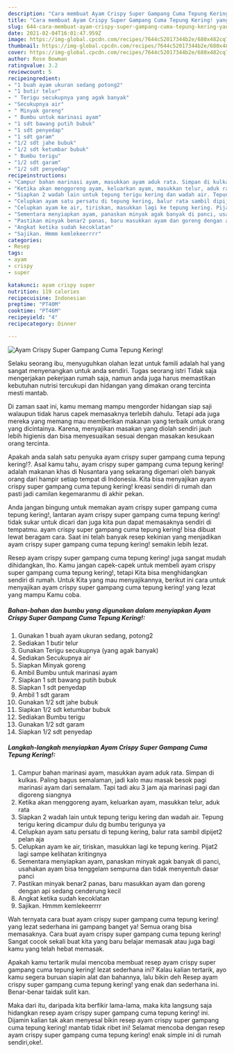 ```yaml
---
description: "Cara membuat Ayam Crispy Super Gampang Cuma Tepung Kering! yang lezat Untuk Jualan"
title: "Cara membuat Ayam Crispy Super Gampang Cuma Tepung Kering! yang lezat Untuk Jualan"
slug: 644-cara-membuat-ayam-crispy-super-gampang-cuma-tepung-kering-yang-lezat-untuk-jualan
date: 2021-02-04T16:01:47.959Z
image: https://img-global.cpcdn.com/recipes/7644c52017344b2e/680x482cq70/ayam-crispy-super-gampang-cuma-tepung-kering-foto-resep-utama.jpg
thumbnail: https://img-global.cpcdn.com/recipes/7644c52017344b2e/680x482cq70/ayam-crispy-super-gampang-cuma-tepung-kering-foto-resep-utama.jpg
cover: https://img-global.cpcdn.com/recipes/7644c52017344b2e/680x482cq70/ayam-crispy-super-gampang-cuma-tepung-kering-foto-resep-utama.jpg
author: Rose Bowman
ratingvalue: 3.2
reviewcount: 5
recipeingredient:
- "1 buah ayam ukuran sedang potong2"
- "1 butir telur"
- " Terigu secukupnya yang agak banyak"
- "Secukupnya air"
- " Minyak goreng"
- " Bumbu untuk marinasi ayam"
- "1 sdt bawang putih bubuk"
- "1 sdt penyedap"
- "1 sdt garam"
- "1/2 sdt jahe bubuk"
- "1/2 sdt ketumbar bubuk"
- " Bumbu terigu"
- "1/2 sdt garam"
- "1/2 sdt penyedap"
recipeinstructions:
- "Campur bahan marinasi ayam, masukkan ayam aduk rata. Simpan di kulkas. Paling bagus semalaman, jadi kalo mau masak besok pagi marinasi ayam dari semalam. Tapi tadi aku 3 jam aja marinasi pagi dan digoreng siangnya"
- "Ketika akan menggoreng ayam, keluarkan ayam, masukkan telur, aduk rata"
- "Siapkan 2 wadah lain untuk tepung terigu kering dan wadah air. Tepung terigu kering dicampur dulu dg bumbu terigunya ya"
- "Celupkan ayam satu persatu di tepung kering, balur rata sambil dipijet2 pelan aja"
- "Celupkan ayam ke air, tiriskan, masukkan lagi ke tepung kering. Pijat2 lagi sampe kelihatan kritingnya"
- "Sementara menyiapkan ayam, panaskan minyak agak banyak di panci, usahakan ayam bisa tenggelam sempurna dan tidak menyentuh dasar panci"
- "Pastikan minyak benar2 panas, baru masukkan ayam dan goreng dengan api sedang cenderung kecil"
- "Angkat ketika sudah kecoklatan"
- "Sajikan. Hmmm kemlekeerrrr"
categories:
- Resep
tags:
- ayam
- crispy
- super

katakunci: ayam crispy super 
nutrition: 119 calories
recipecuisine: Indonesian
preptime: "PT40M"
cooktime: "PT46M"
recipeyield: "4"
recipecategory: Dinner

---
```



![Ayam Crispy Super Gampang Cuma Tepung Kering!](https://img-global.cpcdn.com/recipes/7644c52017344b2e/680x482cq70/ayam-crispy-super-gampang-cuma-tepung-kering-foto-resep-utama.jpg)

Selaku seorang ibu, menyuguhkan olahan lezat untuk famili adalah hal yang sangat menyenangkan untuk anda sendiri. Tugas seorang istri Tidak saja mengerjakan pekerjaan rumah saja, namun anda juga harus memastikan kebutuhan nutrisi tercukupi dan hidangan yang dimakan orang tercinta mesti mantab.

Di zaman  saat ini, kamu memang mampu mengorder hidangan siap saji walaupun tidak harus capek memasaknya terlebih dahulu. Tetapi ada juga mereka yang memang mau memberikan makanan yang terbaik untuk orang yang dicintainya. Karena, menyajikan masakan yang diolah sendiri jauh lebih higienis dan bisa menyesuaikan sesuai dengan masakan kesukaan orang tercinta. 



Apakah anda salah satu penyuka ayam crispy super gampang cuma tepung kering!?. Asal kamu tahu, ayam crispy super gampang cuma tepung kering! adalah makanan khas di Nusantara yang sekarang digemari oleh banyak orang dari hampir setiap tempat di Indonesia. Kita bisa menyajikan ayam crispy super gampang cuma tepung kering! kreasi sendiri di rumah dan pasti jadi camilan kegemaranmu di akhir pekan.

Anda jangan bingung untuk memakan ayam crispy super gampang cuma tepung kering!, lantaran ayam crispy super gampang cuma tepung kering! tidak sukar untuk dicari dan juga kita pun dapat memasaknya sendiri di tempatmu. ayam crispy super gampang cuma tepung kering! bisa dibuat lewat beragam cara. Saat ini telah banyak resep kekinian yang menjadikan ayam crispy super gampang cuma tepung kering! semakin lebih lezat.

Resep ayam crispy super gampang cuma tepung kering! juga sangat mudah dihidangkan, lho. Kamu jangan capek-capek untuk membeli ayam crispy super gampang cuma tepung kering!, tetapi Kita bisa menghidangkan sendiri di rumah. Untuk Kita yang mau menyajikannya, berikut ini cara untuk menyajikan ayam crispy super gampang cuma tepung kering! yang lezat yang mampu Kamu coba.

<!--inarticleads1-->

##### Bahan-bahan dan bumbu yang digunakan dalam menyiapkan Ayam Crispy Super Gampang Cuma Tepung Kering!:

1. Gunakan 1 buah ayam ukuran sedang, potong2
1. Sediakan 1 butir telur
1. Gunakan  Terigu secukupnya (yang agak banyak)
1. Sediakan Secukupnya air
1. Siapkan  Minyak goreng
1. Ambil  Bumbu untuk marinasi ayam
1. Siapkan 1 sdt bawang putih bubuk
1. Siapkan 1 sdt penyedap
1. Ambil 1 sdt garam
1. Gunakan 1/2 sdt jahe bubuk
1. Siapkan 1/2 sdt ketumbar bubuk
1. Sediakan  Bumbu terigu
1. Gunakan 1/2 sdt garam
1. Siapkan 1/2 sdt penyedap




<!--inarticleads2-->

##### Langkah-langkah menyiapkan Ayam Crispy Super Gampang Cuma Tepung Kering!:

1. Campur bahan marinasi ayam, masukkan ayam aduk rata. Simpan di kulkas. Paling bagus semalaman, jadi kalo mau masak besok pagi marinasi ayam dari semalam. Tapi tadi aku 3 jam aja marinasi pagi dan digoreng siangnya
1. Ketika akan menggoreng ayam, keluarkan ayam, masukkan telur, aduk rata
1. Siapkan 2 wadah lain untuk tepung terigu kering dan wadah air. Tepung terigu kering dicampur dulu dg bumbu terigunya ya
1. Celupkan ayam satu persatu di tepung kering, balur rata sambil dipijet2 pelan aja
1. Celupkan ayam ke air, tiriskan, masukkan lagi ke tepung kering. Pijat2 lagi sampe kelihatan kritingnya
1. Sementara menyiapkan ayam, panaskan minyak agak banyak di panci, usahakan ayam bisa tenggelam sempurna dan tidak menyentuh dasar panci
1. Pastikan minyak benar2 panas, baru masukkan ayam dan goreng dengan api sedang cenderung kecil
1. Angkat ketika sudah kecoklatan
1. Sajikan. Hmmm kemlekeerrrr




Wah ternyata cara buat ayam crispy super gampang cuma tepung kering! yang lezat sederhana ini gampang banget ya! Semua orang bisa memasaknya. Cara buat ayam crispy super gampang cuma tepung kering! Sangat cocok sekali buat kita yang baru belajar memasak atau juga bagi kamu yang telah hebat memasak.

Apakah kamu tertarik mulai mencoba membuat resep ayam crispy super gampang cuma tepung kering! lezat sederhana ini? Kalau kalian tertarik, ayo kamu segera buruan siapin alat dan bahannya, lalu bikin deh Resep ayam crispy super gampang cuma tepung kering! yang enak dan sederhana ini. Benar-benar taidak sulit kan. 

Maka dari itu, daripada kita berfikir lama-lama, maka kita langsung saja hidangkan resep ayam crispy super gampang cuma tepung kering! ini. Dijamin kalian tak akan menyesal bikin resep ayam crispy super gampang cuma tepung kering! mantab tidak ribet ini! Selamat mencoba dengan resep ayam crispy super gampang cuma tepung kering! enak simple ini di rumah sendiri,oke!.

